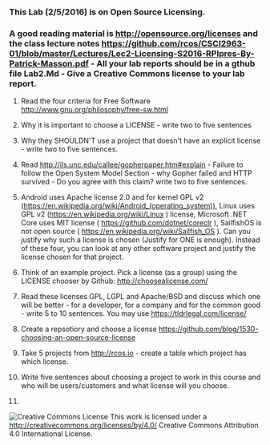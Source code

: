 ### This Lab (2/5/2016) is on Open Source Licensing.
### A good reading material is http://opensource.org/licenses and the class lecture notes https://github.com/rcos/CSCI2963-01/blob/master/Lectures/Lec2-Licensing-S2016-RPIpres-By-Patrick-Masson.pdf - All your lab reports should be in a gthub file Lab2.Md - Give a Creative Commons license to your lab report.

1. Read the four criteria for Free Software http://www.gnu.org/philosophy/free-sw.html

2.  Why it is important to choose a LICENSE - write two to five sentences

3.  Why they SHOULDN'T use a project that doesn't have an explicit license - write two to five sentences.

4. Read http://ils.unc.edu/callee/gopherpaper.htm#explain - Failure to follow the Open System Model Section - why Gopher failed and HTTP survived - Do you agree with this claim? write two to five sentences.

45.  Android uses Apache license 2.0 and for kernel GPL v2 (https://en.wikipedia.org/wiki/Android_(operating_system)), Linux uses GPL v2 (https://en.wikipedia.org/wiki/Linux ) license, 
Microsoft .NET Core uses MIT license ( https://github.com/dotnet/coreclr ), SailfishOS is not open source ( https://en.wikipedia.org/wiki/Sailfish_OS ).  Can you justify why
such a license is chosen (Justify for ONE  is enough). Instead of these four, you can look at any other software project and justify the license chosen for that project.

5.  Think of an example project. Pick a license (as a group) using the LICENSE chooser by Github: http://choosealicense.com/

6.  Read these licenses  GPL, LGPL and Apache/BSD and discuss which one will be better - for a developer, for a company and for the common good - write 5 to 10 sentences. You may use https://tldrlegal.com/license/ 

7.  Create a repsotiory and choose a license https://github.com/blog/1530-choosing-an-open-source-license
8.  Take 5 projects from http://rcos.io - create a table which project has which license.

9.  Write five sentences about choosing a project to work in this course and  who will be users/customers  and what license will you choose.
10.  
![Creative Commons License](https://i.creativecommons.org/l/by/4.0/88x31.png) This work is licensed under a http://creativecommons.org/licenses/by/4.0/ Creative Commons Attribution 4.0 International License.
